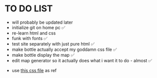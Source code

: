 # TO DO LIST

- will probably be updated later
- initialize git on home pc ✅
- re-learn html and css
- funk with fonts ✅
- test site separately with just pure html ✅
- make bottle actually accept my goddamn css file ✅
- make bottle display the map ✅
- edit map generator so it actually does what i want it to do - almost ✅

<!-- doign this rn -->

- use [this css file](https://www.w3schools.com/w3css/4/w3.css) as ref
